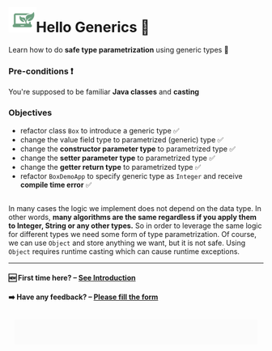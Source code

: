# <img src="https://raw.githubusercontent.com/bobocode-projects/resources/master/image/logo_transparent_background.png" height=50/>Hello Generics :muscle:

Learn how to do **safe type parametrization** using generic types 💪

### Pre-conditions ❗

You're supposed to be familiar **Java classes** and **casting**

### Objectives

* refactor class `Box` to introduce a generic type ✅
* change the value field type to parametrized (generic) type ✅
* change the **constructor parameter type** to parametrized type ✅
* change the **setter parameter type** to parametrized type ✅
* change the **getter return type** to parametrized type ✅
* refactor `BoxDemoApp` to specify generic type as `Integer` and receive **compile time error** ✅

##

In many cases the logic we implement does not depend on the data type. In other words, **many algorithms are the same
regardless if you apply them to Integer, String or any other types.** So in order to leverage the same logic for different 
types we need some form of type parametrization. Of course, we can use `Object` and store anything we want, but
it is not safe. Using `Object` requires runtime casting which can cause runtime exceptions.

---
#### 🆕 First time here? – [See Introduction](https://github.com/bobocode-projects/java-fundamentals-exercises/tree/main/0-0-intro#introduction)
#### ➡️ Have any feedback? – [Please fill the form ](https://forms.gle/Q5aEmF8E86fbZ4rXA)

##
<div align="center"><img src="https://raw.githubusercontent.com/bobocode-projects/resources/master/animation/GitHub%20Star_3.gif" height=50/></div>
